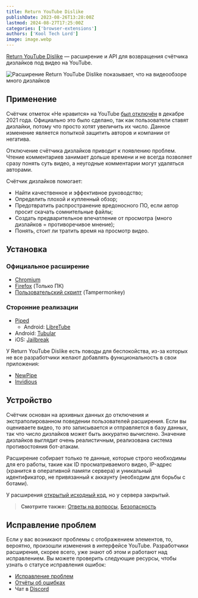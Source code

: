```yaml
---
title: Return YouTube Dislike
publishDate: 2023-08-26T13:28:00Z
lastmod: 2024-08-27T17:25:00Z
categories: ['browser-extensions']
authors: ['Kool Tech Lord']
image: image.webp
---
```


[Return YouTube Dislike](https://returnyoutubedislike.com) — расширение и API
для возвращения счётчика дизлайков под видео на YouTube.

<!--more-->

![Расширение Return YouTube Dislike показывает, что на видеообзоре много
дизлайков](image.webp)

## Применение

Счётчик отметок «Не нравится» на YouTube [был отключён] в декабре 2021 года.
Официально это было сделано, так как пользователи ставят дизлайки, потому что
просто хотят увеличить их число. Данное изменение является попыткой защитить
авторов и компании от негатива.

[был отключён]: https://web.archive.org/web/20231016020625/https://www.youtube.com/watch?v=kxOuG8jMIgI

Отключение счётчика дизлайков приводит к появлению проблем. Чтение комментариев
занимает дольше времени и не всегда позволяет сразу понять суть видео, а
неугодные комментарии могут удаляться авторами.

Счётчик дизлайков помогает:

- Найти качественное и эффективное руководство;
- Определить плохой и купленный обзор;
- Предотвратить распространение вредоносного ПО, если автор просит скачать
сомнительные файлы;
- Создать предварительное впечатление от просмотра (много дизлайков =
противоречивое мнение);
- Понять, стоит ли тратить время на просмотр видео.

## Установка

### Официальное расширение

- [Chromium](https://chromewebstore.google.com/detail/gebbhagfogifgggkldgodflihgfeippi)
- [Firefox](https://addons.mozilla.org/firefox/addon/return-youtube-dislikes)
(Только ПК)
- [Пользовательский скрипт](https://raw.githubusercontent.com/Anarios/return-youtube-dislike/main/Extensions/UserScript/Return%20Youtube%20Dislike.user.js)
(Tampermonkey)

### Сторонние реализации

- [Piped](https://piped.video)
    - Android: [LibreTube](https://github.com/libre-tube/LibreTube)
- Android: [Tubular](https://github.com/polymorphicshade/Tubular)
- iOS: [Jailbreak](https://chariz.com/get/return-youtube-dislike)

У Return YouTube Dislike есть поводы для беспокойства, из-за которых не все
разработчики желают добавлять функциональность в свои приложения:

- [NewPipe](https://github.com/TeamNewPipe/NewPipe/issues/7469#issuecomment-1003392155)
- [Invidious](https://github.com/iv-org/invidious/pull/2781#issuecomment-1025263083)

## Устройство

Счётчик основан на архивных данных до отключения и экстраполированном поведении
пользователей расширения. Если вы оцениваете видео, то это записывается и
отправляется в базу данных, так что число дизлайков может быть аккуратно
вычислено. Значение дизлайков выглядит очень реалистичным, реализована система
противостояния бот-атакам.

Расширение собирает только те данные, которые строго необходимы для его работы,
такие как ID просматриваемого видео, IP-адрес (хранится в оперативной памяти
сервера) и уникальный идентификатор, не привязанный к аккаунту (необходим для
борьбы с ботами).

У расширения [открытый исходный код], но у сервера закрытый.

[открытый исходный код]: https://github.com/Anarios/return-youtube-dislike

> **Смотрите также:** [Ответы на вопросы](https://returnyoutubedislike.com/faq),
[Безопасность](https://github.com/Anarios/return-youtube-dislike/blob/main/Docs/SECURITY-FAQru.md)

## Исправление проблем

Если у вас возникают проблемы с отображением элементов, то, вероятно, произошли
изменения в интерфейсе YouTube. Разработчики расширения, скорее всего, уже знают
об этом и работают над исправлением. Вы можете проверить следующие ресурсы,
чтобы узнать о статусе исправления ошибок:

- [Исправление проблем](https://returnyoutubedislike.com/help)
- [Отчёты об ошибках](https://github.com/Anarios/return-youtube-dislike/issues)
- Чат в [Discord](https://discord.com/invite/mYnESY4Md5)
